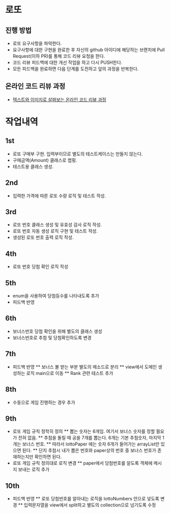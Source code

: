 # 로또
## 진행 방법
* 로또 요구사항을 파악한다.
* 요구사항에 대한 구현을 완료한 후 자신의 github 아이디에 해당하는 브랜치에 Pull Request(이하 PR)를 통해 코드 리뷰 요청을 한다.
* 코드 리뷰 피드백에 대한 개선 작업을 하고 다시 PUSH한다.
* 모든 피드백을 완료하면 다음 단계를 도전하고 앞의 과정을 반복한다.

## 온라인 코드 리뷰 과정
* [텍스트와 이미지로 살펴보는 온라인 코드 리뷰 과정](https://github.com/next-step/nextstep-docs/tree/master/codereview)

# 작업내역
## 1st
* 로또 구매부 구현. 입력부이므로 별도의 테스트케이스는 만들지 않는다.
* 구매금액(Amount) 클래스로 랩핑.
* 테스트용 클래스 생성.

## 2nd
* 입력한 가격에 따른 로또 수량 로직 및 테스트 작성.

## 3rd
* 로또 번호 클래스 생성 및 유효성 검사 로직 작성.
* 로또 번호 자동 생성 로직 구현 및 테스트 작성.
* 생성된 로또 번호 출력 로직 작성.

## 4th
* 로또 번호 당첨 확인 로직 작성

## 5th
* enum을 사용하여 당첨등수를 나타내도록 추가
* 피드백 반영

## 6th
* 보너스번호 당첨 확인을 위해 별도의 클래스 생성
* 보너스번호로 추첨 및 당첨확인하도록 변경

## 7th
* 피드백 반영
** 보너스 볼 받는 부분 별도의 메소드로 분리
** view에서 도메인 생성하는 로직 main으로 이동
** Rank 관련 테스트 추가

## 8th
* 수동으로 게임 진행하는 경우 추가

## 9th
* 로또 게임 규칙 정학히 정의
** 뽑는 숫자는 6개임. 여기서 보너스 숫자를 정할 필요가 전혀 없음.
** 추첨을 돌릴 때 공을 7개를 뽑는다. 6개는 기본 추첨숫자, 마지막 1개는 보너스 번호.
** 따라서 lottoPaper 에는 숫자 6개가 들어가는 arrayList만 있으면 된다.
** 단지 추첨시 내가 뽑은 번호와 paper상의 번호 중 보너스 번호가 존재하는지만 확인하면 된다.
* 로또 게임 규칙 정의대로 로직 변경
** paper에서 당첨번호를 알도록 객체에 메시지 보내는 로직 추가

## 10th
* 피드백 반영
** 로또 당첨번호를 알아내는 로직을 lottoNumbers 안으로 넣도록 변경
** 입력문자열을 view에서 split하고 별도의 collection으로 넘기도록 수정